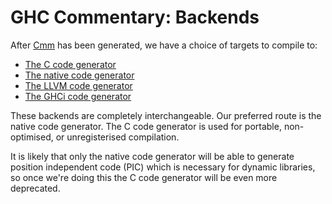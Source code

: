 # GHC Commentary: Backends


After [Cmm](commentary/compiler/cmm-type) has been generated, we have a choice of targets to compile to:

- [The C code generator](commentary/compiler/backends/ppr-c)
- [The native code generator](commentary/compiler/backends/ncg)
- [The LLVM code generator](commentary/compiler/backends/llvm)
- [The GHCi code generator](commentary/compiler/backends/gh-ci)


These backends are completely interchangeable.  Our preferred route is the native code generator.  The C code generator is used for portable, non-optimised, or unregisterised compilation.


It is likely that only the native code generator will be able to generate position independent code (PIC) which is necessary for dynamic libraries, so once we're doing this the C code generator will be even more deprecated.
